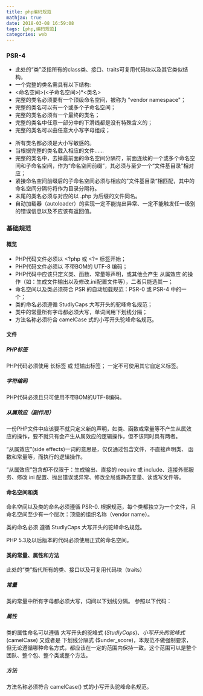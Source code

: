 ```yaml
---
title: php编码规范
mathjax: true
date: 2018-03-08 16:59:08
tags: [php,编码规范]
categories: web
---
```

### PSR-4
- 此处的“类”泛指所有的class类、接口、traits可复用代码块以及其它类似结构。
-  一个完整的类名需具有以下结构:
-  \<命名空间>(\<子命名空间>)*\<类名>
-  完整的类名必须要有一个顶级命名空间，被称为 "vendor namespace"；
-  完整的类名可以有一个或多个子命名空间；
-   完整的类名必须有一个最终的类名；
-   完整的类名中任意一部分中的下滑线都是没有特殊含义的；
- 完整的类名可以由任意大小写字母组成；
<!--more-->
-  所有类名都必须是大小写敏感的。
-  当根据完整的类名载入相应的文件……
- 完整的类名中，去掉最前面的命名空间分隔符，前面连续的一个或多个命名空间和子命名空间，作为“命名空间前缀”，其必须与至少一个“文件基目录”相对应；
- 紧接命名空间前缀后的子命名空间必须与相应的”文件基目录“相匹配，其中的命名空间分隔符将作为目录分隔符。
-  末尾的类名必须与对应的以 .php 为后缀的文件同名。
- 自动加载器（autoloader）的实现一定不能抛出异常、一定不能触发任一级别的错误信息以及不应该有返回值。

### 基础规范
####  概览
-    PHP代码文件必须以 <?php 或 <?= 标签开始；
-   PHP代码文件必须以 不带BOM的 UTF-8 编码；
-    PHP代码中应该只定义类、函数、常量等声明，或其他会产生 从属效应 的操作（如：生成文件输出以及修改.ini配置文件等），二者只能选其一；
-    命名空间以及类必须符合 PSR 的自动加载规范：PSR-0 或 PSR-4 中的一个；
-   类的命名必须遵循 StudlyCaps 大写开头的驼峰命名规范；
-  类中的常量所有字母都必须大写，单词间用下划线分隔；
-   方法名称必须符合 camelCase 式的小写开头驼峰命名规范。

#### 文件
##### PHP标签
PHP代码必须使用 <?php ?> 长标签 或 <?= ?> 短输出标签； 一定不可使用其它自定义标签。
##### 字符编码
PHP代码必须且只可使用不带BOM的UTF-8编码。
##### 从属效应（副作用）
一份PHP文件中应该要不就只定义新的声明，如类、函数或常量等不产生从属效应的操作，要不就只有会产生从属效应的逻辑操作，但不该同时具有两者。

“从属效应”(side effects)一词的意思是，仅仅通过包含文件，不直接声明类、 函数和常量等，而执行的逻辑操作。

“从属效应”包含却不仅限于：生成输出、直接的 require 或 include、连接外部服务、修改 ini 配置、抛出错误或异常、修改全局或静态变量、读或写文件等。
#### 命名空间和类
命名空间以及类的命名必须遵循 PSR-0.
根据规范，每个类都独立为一个文件，且命名空间至少有一个层次：顶级的组织名称（vendor name）。

类的命名必须 遵循 StudlyCaps 大写开头的驼峰命名规范。

PHP 5.3及以后版本的代码必须使用正式的命名空间。

####  类的常量、属性和方法

此处的“类”指代所有的类、接口以及可复用代码块（traits）
##### 常量

类的常量中所有字母都必须大写，词间以下划线分隔。 参照以下代码：
##### 属性
类的属性命名可以遵循 大写开头的驼峰式 ($StudlyCaps)、小写开头的驼峰式 ($camelCase) 又或者是 下划线分隔式 ($under_score)，本规范不做强制要求，但无论遵循哪种命名方式，都应该在一定的范围内保持一致。这个范围可以是整个团队、整个包、整个类或整个方法。
##### 方法
方法名称必须符合 camelCase() 式的小写开头驼峰命名规范。